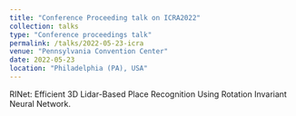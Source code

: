 ```yaml
---
title: "Conference Proceeding talk on ICRA2022"
collection: talks
type: "Conference proceedings talk"
permalink: /talks/2022-05-23-icra
venue: "Pennsylvania Convention Center"
date: 2022-05-23
location: "Philadelphia (PA), USA"
---
```


RINet: Efficient 3D Lidar-Based Place Recognition Using Rotation Invariant Neural Network.
